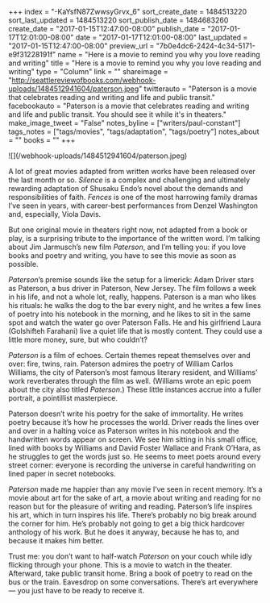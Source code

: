 +++
index = "-KaYsfN87ZwwsyGrvx_6"
sort_create_date = 1484513220
sort_last_updated = 1484513220
sort_publish_date = 1484683260
create_date = "2017-01-15T12:47:00-08:00"
publish_date = "2017-01-17T12:01:00-08:00"
date = "2017-01-17T12:01:00-08:00"
last_updated = "2017-01-15T12:47:00-08:00"
preview_url = "7b0e4dc6-2424-4c34-5171-e9f31228191f"
name = "Here is a movie to remind you why you love reading and writing"
title = "Here is a movie to remind you why you love reading and writing"
type = "Column"
link = ""
shareimage = "http://seattlereviewofbooks.com/webhook-uploads/1484512941604/paterson.jpeg"
twitterauto = "Paterson is a movie that celebrates reading and writing and life and public transit."
facebookauto = "Paterson is a movie that celebrates reading and writing and life and public transit. You should see it while it's in theaters."
make_image_tweet = "False"
notes_byline = ["writers/paul-constant"]
tags_notes = ["tags/movies", "tags/adaptation", "tags/poetry"]
notes_about = ""
books = ""
+++
<p class="image">![](/webhook-uploads/1484512941604/paterson.jpeg)</p>

A lot of great movies adapted from written works have been released over the last month or so. *Silence* is a complex and challenging and ultimately rewarding adaptation of Shusaku Endo’s novel about the demands and responsibilities of faith. *Fences* is one of the most harrowing family dramas I’ve seen in years, with career-best performances from Denzel Washington and, especially, Viola Davis. 

But one original movie in theaters right now, not adapted from a book or play, is a surprising tribute to the importance of the written word. I’m talking about Jim Jarmusch’s new film *Paterson*, and I’m telling you: if you love books and poetry and writing, you have to see this movie as soon as possible.

*Paterson*’s premise sounds like the setup for a limerick: Adam Driver stars as Paterson, a bus driver in Paterson, New Jersey. The film follows a week in his life, and not a whole lot, really, happens. Paterson is a man who likes his rituals: he walks the dog to the bar every night, and he writes a few lines of poetry into his notebook in the morning, and he likes to sit in the same spot and watch the water go over Paterson Falls. He and his girlfriend Laura (Golshifteh Farahani) live a quiet life that is mostly content. They could use a little more money, sure, but who couldn’t?

*Paterson* is a film of echoes. Certain themes repeat themselves over and over: fire, twins, rain. Paterson admires the poetry of William Carlos Williams, the city of Paterson’s most famous literary resident, and Williams’ work reverberates through the film as well. (Williams wrote an epic poem about the city also titled *Paterson*.) These little instances accrue into a fuller portrait, a pointillist masterpiece.

Paterson doesn’t write his poetry for the sake of immortality. He writes poetry because it’s how he processes the world. Driver reads the lines over and over in a halting voice as Paterson writes in his notebook and the handwritten words appear on screen. We see him sitting in his small office, lined with books by Williams and David Foster Wallace and Frank O’Hara, as he struggles to get the words just so. He seems to meet poets around every street corner: everyone is recording the universe in careful handwriting on lined paper in secret notebooks.

*Paterson* made me happier than any movie I’ve seen in recent memory. It’s a movie about art for the sake of art, a movie about writing and reading for no reason but for the pleasure of writing and reading. Paterson’s life inspires his art, which in turn inspires his life. There’s probably no big break around the corner for him. He’s probably not going to get a big thick hardcover anthology of his work. But he does it anyway, because he has to, and because it makes him better.

Trust me: you don’t want to half-watch *Paterson* on your couch while idly flicking through your phone. This is a movie to watch in the theater. Afterward, take public transit home. Bring a book of poetry to read on the bus or the train. Eavesdrop on some conversations. There’s art everywhere — you just have to be ready to receive it.

